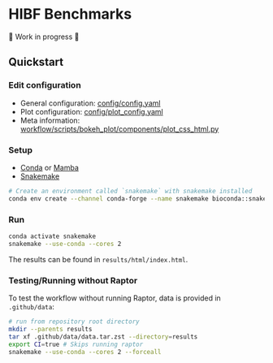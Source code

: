 # HIBF Benchmarks

🚧 Work in progress 🚧

## Quickstart

### Edit configuration

* General configuration: [config/config.yaml](config/config.yaml)
* Plot configuration: [config/plot_config.yaml](config/plot_config.yaml)
* Meta information: [workflow/scripts/bokeh_plot/components/plot_css_html.py](workflow/scripts/bokeh_plot/components/plot_css_html.py)

### Setup

* [Conda](https://docs.anaconda.com/miniconda/miniconda-install) or [Mamba](https://github.com/conda-forge/miniforge?tab=readme-ov-file#install)
* [Snakemake](https://snakemake.readthedocs.io/en/stable/getting_started/installation.html)

```bash
# Create an environment called `snakemake` with snakemake installed
conda env create --channel conda-forge --name snakemake bioconda::snakemake
```

### Run

```bash
conda activate snakemake
snakemake --use-conda --cores 2
```

The results can be found in `results/html/index.html`.

### Testing/Running without Raptor

To test the workflow without running Raptor, data is provided in `.github/data`:

```bash
# run from repository root directory
mkdir --parents results
tar xf .github/data/data.tar.zst --directory=results
export CI=true # Skips running raptor
snakemake --use-conda --cores 2 --forceall
```
